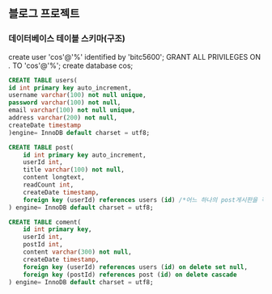 ## 블로그 프로젝트

### 데이터베이스 테이블 스키마(구조)
create user 'cos'@'%' identified by 'bitc5600';
GRANT ALL PRIVILEGES ON *.* TO 'cos'@'%';
create database cos;

```sql
CREATE TABLE users(
id int primary key auto_increment,
username varchar(100) not null unique,
password varchar(100) not null,
email varchar(100) not null unique,
address varchar(200) not null,
createDate timestamp
)engine= InnoDB default charset = utf8;

CREATE TABLE post(
	id int primary key auto_increment,
    userId int,
    title varchar(100) not null,
    content longtext,
    readCount int,
    createDate timestamp,
    foreign key (userId) references users (id) /*어느 하나의 post게시판을 적을때 user id가 있어야함*/
) engine= InnoDB default charset = utf8;

CREATE TABLE coment(
	id int primary key,
    userId int,
    postId int,
    content varchar(300) not null,
    createDate timestamp,
    foreign key (userId) references users (id) on delete set null,
    foreign key (postId) references post (id) on delete cascade
) engine= InnoDB default charset = utf8;

```